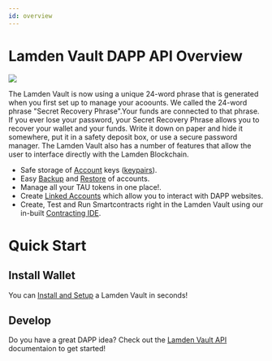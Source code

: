 ```yaml
---
id: overview
---
```

# Lamden Vault DAPP API Overview

 ![](/img/wallet/wallet_main_view.png)

The Lamden Vault is now using a unique 24-word phrase that is generated when you first set up to manage your acoounts.
We called the 24-word phrase "Secret Recovery Phrase".Your funds are connected to that phrase. If you ever lose your password, your Secret Recovery Phrase allows you to recover your wallet and your funds. Write it down on paper and hide it somewhere, put it in a safety deposit box, or use a secure password manager.
The Lamden Vault also has a number of features that allow the user to interface directly with the Lamden Blockchain.


 - Safe storage of <u>[Account](/accounts_overview)</u> keys (<u>[keypairs](/accounts_linked_overview)</u>).
 - Easy <u>[Backup](/backup_overview)</u> and <u>[Restore](/restore_keystore)</u> of accounts.
 - Manage all your TAU tokens in one place!.
 - Create <u>[Linked Accounts](/accounts_linked_overview)</u> which allow you to interact with DAPP websites.
 - Create, Test and Run Smartcontracts right in the Lamden Vault using our in-built <u>[Contracting IDE](/ide_overview)</u>.
 
# Quick Start

## Install Wallet
You can <u>[Install and Setup](/first_vault_install)</u> a Lamden Vault in seconds!

## Develop
Do you have a great DAPP idea?  Check out the <u>[Lamden Vault API](/develop/wallet_api/overview)</u> documentaion to get started!
